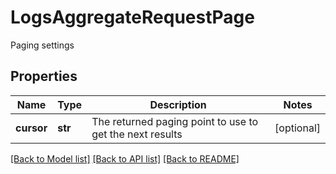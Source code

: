 # LogsAggregateRequestPage

Paging settings

## Properties
Name | Type | Description | Notes
------------ | ------------- | ------------- | -------------
**cursor** | **str** | The returned paging point to use to get the next results | [optional] 

[[Back to Model list]](README.md#documentation-for-models) [[Back to API list]](README.md#documentation-for-api-endpoints) [[Back to README]](README.md)


